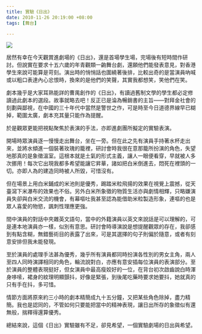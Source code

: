 ```yaml
---
title: 實驗《日出》
date: 2010-11-26 20:19:00 +08:00
tags: [舞台]

---
```


![](//lh4.ggpht.com/__SoxRxuWbIU/TO-cFLPcomI/AAAAAAAAAOs/Bg9tlNjLJGs/s512/69353_444578613926_605458926_5460572_7754358_n.jpg)  
  
 居然有幸在今天觀賞進劇場的《日出》，還是首場學生場，完場後有短時間作研討。但說實在要求十五六歲的年青觀類一齣舞台劇，還願他們能發表意見，對香港學生來說可能算是苛刻。演出時的悄悄話也圍繞著後排，比較出奇的是當演員吶喊或以粗口表達內心忿恨時，換來的是他們的笑聲，其實我都想笑，笑他們在笑。  
  
 劇本幾乎是大家耳熟能詳的曹禺創作的《日出》，有讀過舊制文學的學生都必定修讀過此劇本的選段。故事就略去吧！反正已是淪為暢銷書的主旨——對拜金社會的刻劃與鄙視，在中國的三十年代中當然是警世之作，可是時至今日道德界線早已糊掉，範圍太廣，劇本充其量只能作為提醒。  
  
 於是觀眾更能把視點聚焦於表演的手法，亦即進劇團所擬定的實驗表演。  
  
 開場時眾演員逐一慢慢走出舞台，坐在一旁。但在此之先有演員手持著水杯走出來，並將水傾進一個裝著玫瑰的籠裡，研討會時我很在意那籠所扮演的角色，失望地那真的是象徵溫室。這根本就是土氣的形式主義，讓人一眼便看穿，早就被人多次挪用！每次它出現我都多希望能讓它昇華，諸如把白米倒進去，悶死在裡頭的一切。亦即人為的建造同時被人所毀，可惜沒有。  
  
 但在場景上用白米鋪成的米池則是優秀，踢踏米粒飛揚的效果在視覺上震撼，從天臺瀉下米瀑布的效果也不俗。另外白米所象徵的物質生活亦與劇情相輝，只略嫌演員失卻與白米交流的機會，有幕嘔吐我甚至認為能借助米粒製造形象，連嘔的也是眾人喜愛的物慾，諷刺性理應更強。  
  
 間中演員的對話中夾雜英文語句，當中的外籍演員以英文來說話是可以理解的，可是連本地演員亦一樣，似別有意思。研討會時導演說是想提醒觀眾的存在，我卻感到有點含糊，無錯藝術目的表露了出來，可是其選擇的句子則偏於隨意，或者有刻意安排但我未能發現。  
  
 至於演員的處理手法甚為優秀，幾乎所有演員都同時扮演各性別的男女主角，兩人至四人同時演譯相同的角色，輪流說對白，亦應有意安插每位演員的表演部分。至於演員的整體表現挺好，但女演員中最高瘦姣好的一位，在背台初次啟齒說白時渾身哆嗦，裙身的紋理明顯顫抖，好像是緊張，到後尾吃藥時要求她要抖，她就真的只有手在抖，多可惜。  
  
 情節方面將原來約三小時的劇本精簡成九十五分鐘，又把某些角色除掉，盡力精簡。我也是認同的，不管如何只要能把當中的精神表現，讓日出所存的象徵似有還無般，揣釋得還算優秀。  
  
 總結來說，這個《日出》實驗雖有不足，卻見希望，一個實驗劇場的日出與希望。  
